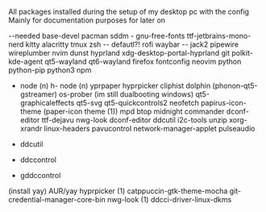 All packages installed during the setup of my desktop pc with the config
Mainly for documentation purposes for later on

--needed base-devel
pacman
sddm - gnu-free-fonts
ttf-jetbrains-mono-nerd
kitty
alacritty
tmux
zsh -- defautl?!
rofi
waybar -- jack2
pipewire
wireplumber
nvim
dunst
hyprland
xdg-desktop-portal-hyprland
git
polkit-kde-agent
qt5-wayland
qt6-wayland
firefox
fontconfig
neovim
python
python-pip
python3
npm
- node (n)
h- node (n)
yprpaper
hyprpicker
cliphist
dolphin (phonon-qt5-gstreamer)
os-prober (im still dualbooting windows)
qt5-graphicaleffects 
qt5-svg 
qt5-quickcontrols2
neofetch
papirus-icon-theme
(paper-icon theme (1))
mpd
btop
midnight commander
dconf-editor
ttf-dejavu
nwg-look
dconf-editor
ddcutil
i2c-tools
unzip
xorg-xrandr
linux-headers
pavucontrol
network-manager-applet
pulseaudio

- ddcutil
- ddccontrol
- gddccontrol

(install yay)
AUR/yay
hyprpicker (1)
catppuccin-gtk-theme-mocha
git-credential-manager-core-bin
nwg-look (1)
ddcci-driver-linux-dkms


